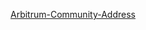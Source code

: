 [Arbitrum-Community-Address](https://arbiscan.io/address/0x4f91695205ba7adafef389bd1e3a584cbc9e7e2c#code)



